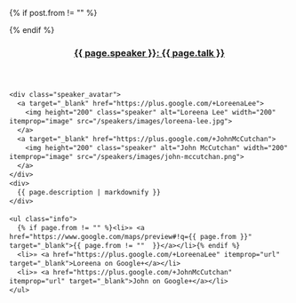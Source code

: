 {% if post.from != "" %}
<style type="text/css">
.stage {
  background-image: url("http://maps.googleapis.com/maps/api/staticmap?size=640x340&scale=2&sensor=false&zoom=5&markers=color:0xE10079%7C{{ page.from | cgi_escape }}&visual_refresh=1") !important;
  background-repeat: repeat;
}
</style>
{% endif %}

<div itemscope="" itemtype="http://schema.org/Person">
  <header class="scrollTarget">
    <h3><a href="{{ page.url }}"><span itemprop="name">{{ page.speaker }}</span>: {{ page.talk }}</a></h3>
  </header>

  <section class="description">

    <div class="speaker_avatar">
      <a target="_blank" href="https://plus.google.com/+LoreenaLee">
        <img height="200" class="speaker" alt="Loreena Lee" width="200" itemprop="image" src="/speakers/images/loreena-lee.jpg">
      </a>
      <a target="_blank" href="https://plus.google.com/+JohnMcCutchan">
        <img height="200" class="speaker" alt="John McCutchan" width="200" itemprop="image" src="/speakers/images/john-mccutchan.png">
      </a>
    </div>
    <div>
      {{ page.description | markdownify }}
    </div>

    <ul class="info">
      {% if page.from != "" %}<li>» <a href="https://www.google.com/maps/preview#!q={{ page.from }}"  target="_blank">{{ page.from != ""  }}</a></li>{% endif %}
      <li>» <a href="https://plus.google.com/+LoreenaLee" itemprop="url" target="_blank">Loreena on Google+</a></li>
      <li>» <a href="https://plus.google.com/+JohnMcCutchan" itemprop="url" target="_blank">John on Google+</a></li>
    </ul>
  </section>
</div>